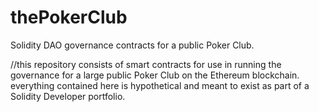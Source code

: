 # thePokerClub
Solidity DAO governance contracts for a public Poker Club.

//this repository consists of smart contracts for use in running the governance for a large public Poker Club on the Ethereum blockchain. 
everything contained here is hypothetical and meant to exist as part of a Solidity Developer portfolio.

